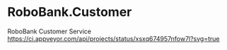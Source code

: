 # RoboBank.Customer
RoboBank Customer Service
https://ci.appveyor.com/api/projects/status/xsxq674957nfow7l?svg=true
